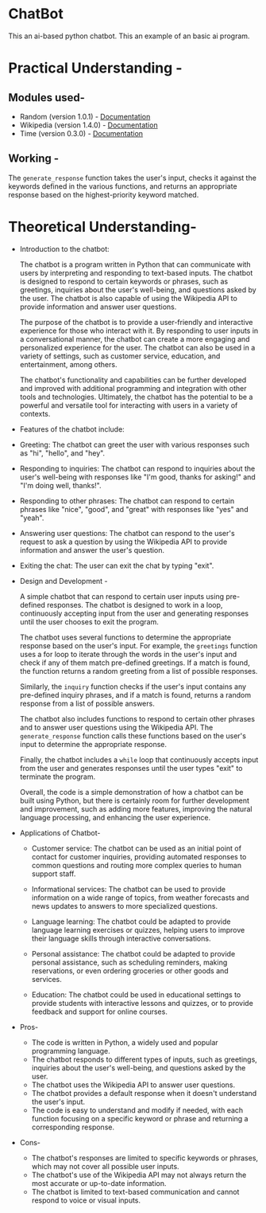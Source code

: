 # ChatBot
This an ai-based python chatbot. This an example of an basic ai program.

# Practical Understanding -
## Modules used- 
 - Random (version 1.0.1) - [Documentation](https://docs.python.org/3/library/random.html)
 - Wikipedia (version 1.4.0) - [Documentation](https://pypi.org/project/wikipedia/)
 - Time (version 0.3.0) - [Documentation](https://docs.python.org/3/library/time.html)
 
 ## Working -
 
 The `generate_response` function takes the user's input, checks it against the keywords defined in the various functions, and returns an appropriate response based on the highest-priority keyword matched.

# Theoretical Understanding- 
  + Introduction to the chatbot:

    The chatbot is a program written in Python that can communicate with users by interpreting and responding to text-based inputs. The chatbot is designed to respond to certain keywords or phrases, such as greetings, inquiries about the user's well-being, and questions asked by the user. The chatbot is also capable of using the Wikipedia API to provide information and answer user questions.

    The purpose of the chatbot is to provide a user-friendly and interactive experience for those who interact with it. By responding to user inputs in a conversational manner, the chatbot can create a more engaging and personalized experience for the user. The chatbot can also be used in a variety of settings, such as customer service, education, and entertainment, among others.

    The chatbot's functionality and capabilities can be further developed and improved with additional programming and integration with other tools and technologies. Ultimately, the chatbot has the potential to be a powerful and versatile tool for interacting with users in a variety of contexts.

  * Features of the chatbot include:

   - Greeting: The chatbot can greet the user with various responses such as "hi", "hello", and "hey".

   - Responding to inquiries: The chatbot can respond to inquiries about the user's well-being with responses like "I'm good, thanks for asking!" and "I'm doing well, thanks!".

   - Responding to other phrases: The chatbot can respond to certain phrases like "nice", "good", and "great" with responses like "yes" and "yeah".

   - Answering user questions: The chatbot can respond to the user's request to ask a question by using the Wikipedia API to provide information and answer the user's question.

   - Exiting the chat: The user can exit the chat by typing "exit".
 + Design and Development - 

    A simple chatbot that can respond to certain user inputs using pre-defined responses. The chatbot is designed to work in a loop, continuously accepting input from the user  and generating responses until the user chooses to exit the program.

    The chatbot uses several functions to determine the appropriate response based on the user's input. For example, the `greetings` function uses a for loop to iterate through the words in the user's input and check if any of them match pre-defined greetings. If a match is found, the function returns a random greeting from a list of possible responses.

    Similarly, the `inquiry` function checks if the user's input contains any pre-defined inquiry phrases, and if a match is found, returns a random response from a list of possible answers.

    The chatbot also includes functions to respond to certain other phrases and to answer user questions using the Wikipedia API. The `generate_response` function calls these functions based on the user's input to determine the appropriate response.

    Finally, the chatbot includes a `while` loop that continuously accepts input from the user and generates responses until the user types "exit" to terminate the program.

    Overall, the code is a simple demonstration of how a chatbot can be built using Python, but there is certainly room for further development and improvement, such as adding more features, improving the natural language processing, and enhancing the user experience.

 + Applications of Chatbot-

   - Customer service: The chatbot can be used as an initial point of contact for customer inquiries, providing automated responses to common questions and routing more complex queries to human support staff.

   - Informational services: The chatbot can be used to provide information on a wide range of topics, from weather forecasts and news updates to answers to more specialized questions.

   - Language learning: The chatbot could be adapted to provide language learning exercises or quizzes, helping users to improve their language skills through interactive conversations.

   - Personal assistance: The chatbot could be adapted to provide personal assistance, such as scheduling reminders, making reservations, or even ordering groceries or other goods and services.

   - Education: The chatbot could be used in educational settings to provide students with interactive lessons and quizzes, or to provide feedback and support for online courses.

 
+ Pros-
  - The code is written in Python, a widely used and popular programming language.
  * The chatbot responds to different types of inputs, such as greetings, inquiries about the user's well-being, and questions asked by the user.
  + The chatbot uses the Wikipedia API to answer user questions.
  - The chatbot provides a default response when it doesn't understand the user's input.
  * The code is easy to understand and modify if needed, with each function focusing on a specific keyword or phrase and returning a corresponding response.

- Cons-

  - The chatbot's responses are limited to specific keywords or phrases, which may not cover all possible user inputs.
  * The chatbot's use of the Wikipedia API may not always return the most accurate or up-to-date information.
  + The chatbot is limited to text-based communication and cannot respond to voice or visual inputs.
